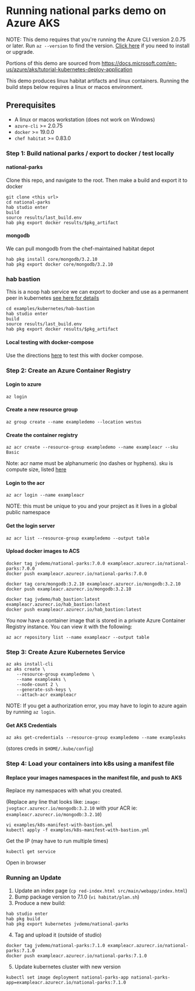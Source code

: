 # Running national parks demo on Azure AKS
NOTE: This demo requires that you're running the Azure CLI version 2.0.75 or later. Run `az --version` to find the version. [Click here](https://docs.microsoft.com/en-us/cli/azure/install-azure-cli) if you need to install or upgrade.

Portions of this demo are sourced from https://docs.microsoft.com/en-us/azure/aks/tutorial-kubernetes-deploy-application

This demo produces linux habitat artifacts and linux containers.  Running the build steps below requires a linux or macos environment.

## Prerequisites
- A linux or macos workstation (does not work on Windows)
- `azure-cli` >= 2.0.75
- `docker` >= 19.0.0
- `chef habitat` >= 0.83.0

### Step 1: Build national parks / export to docker / test locally
#### national-parks
Clone this repo, and navigate to the root.  Then make a build and export it to docker
```
git clone <this url>
cd national-parks
hab studio enter
build
source results/last_build.env
hab pkg export docker results/$pkg_artifact
```
#### mongodb
We can pull mongodb from the chef-maintained habitat depot
```
hab pkg install core/mongodb/3.2.10
hab pkg export docker core/mongodb/3.2.10
```

### hab bastion
This is a noop hab service we can export to docker and use as a permanent peer in kubernetes [see here for details](https://www.habitat.sh/docs/best-practices/#kubernetes)
```
cd examples/kubernetes/hab-bastion
hab studio enter
build
source results/last_build.env
hab pkg export docker results/$pkg_artifact
```

#### Local testing with docker-compose
Use the directions [here](docs/docker_compose_demo.md) to test this with docker compose.

### Step 2: Create an Azure Container Registry

#### Login to azure
```
az login
```

#### Create a new resource group
```
az group create --name exampledemo --location westus
```
#### Create the container registry
```
az acr create --resource-group exampledemo --name exampleacr --sku Basic
```
Note: acr name must be alphanumeric (no dashes or hyphens). sku is compute size, listed [here](https://docs.microsoft.com/en-us/azure/container-registry/container-registry-skus)

#### Login to the acr
```
az acr login --name exampleacr
```
NOTE: this must be unique to you and your project as it lives in a global public namespace

#### Get the login server
```
az acr list --resource-group exampledemo --output table
```
#### Upload docker images to ACS
```
docker tag jvdemo/national-parks:7.0.0 exampleacr.azurecr.io/national-parks:7.0.0
docker push exampleacr.azurecr.io/national-parks:7.0.0

docker tag core/mongodb:3.2.10 exampleacr.azurecr.io/mongodb:3.2.10
docker push exampleacr.azurecr.io/mongodb:3.2.10

docker tag jvdemo/hab_bastion:latest exampleacr.azurecr.io/hab_bastion:latest
docker push exampleacr.azurecr.io/hab_bastion:latest
```
You now have a container image that is stored in a private Azure Container Registry instance. You can view it with the following:

```
az acr repository list --name exampleacr --output table
```

### Step 3: Create Azure Kubernetes Service
```
az aks install-cli
az aks create \
    --resource-group exampledemo \
    --name exampleaks \
    --node-count 2 \
    --generate-ssh-keys \
    --attach-acr exampleacr
```
NOTE: If you get a authorization error, you may have to login to azure again by running `az login`.

#### Get AKS Credentials
```
az aks get-credentials --resource-group exampledemo --name exampleaks
```
(stores creds in `$HOME/.kube/config`)

### Step 4: Load your containers into k8s using a manifest file

#### Replace your images namespaces in the manifest file, and push to AKS
Replace my namespaces with what you created.

(Replace any line that looks like: `image: jvogtacr.azurecr.io/mongodb:3.2.10` with _your_ ACR ie: `exampleacr.azurecr.io/mongodb:3.2.10`)
```
vi examples/k8s-manifest-with-bastion.yml
kubectl apply -f examples/k8s-manifest-with-bastion.yml
```
Get the IP (may have to run multiple times)
```
kubectl get service
```
Open in browser

### Running an Update
1. Update an index page (`cp red-index.html src/main/webapp/index.html`)
2. Bump package version to 7.1.0 (`vi habitat/plan.sh`)
3. Produce a new build:
```
hab studio enter
hab pkg build
hab pkg export kubernetes jvdemo/national-parks
```
4. Tag and upload it (outside of studio)
```
docker tag jvdemo/national-parks:7.1.0 exampleacr.azurecr.io/national-parks:7.1.0
docker push exampleacr.azurecr.io/national-parks:7.1.0
```
5. Update kubernetes cluster with new version
```
kubectl set image deployment national-parks-app national-parks-app=exampleacr.azurecr.io/national-parks:7.1.0
```
